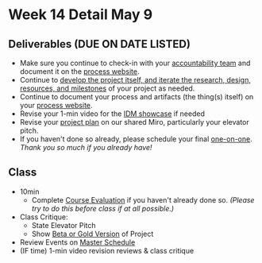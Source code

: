 # Week 14 Detail May 9

## Deliverables (DUE ON DATE LISTED)

* Make sure you continue to check-in with your [accountability team](../assignments/accountability\_partner.md) and document it on the [process website](../website.md).
* Continue to [develop the project itself, and iterate the research, design, resources, and milestones](../project\_plan/) of your project as needed.
* Continue to document your process and artifacts (the thing(s) itself) on your [process website](../website.md).
* Revise your 1-min video for the [IDM showcase](../critiques-demos-presentations-and-exhibition/idm\_showcase.md) if needed
* Revise your [project plan](../project\_plan/) on our shared Miro, particularly your elevator pitch.&#x20;
* If you haven't done so already, please schedule your final [one-on-one](week15\_detail.md). _Thank you so much if you already have!_

## Class

* 10min
  * Complete [Course Evaluation](../assignments/course\_evaluation.md) if you haven't already done so. _(Please try to do this before class if at all possible.)_
* Class Critique:
  * State Elevator Pitch
  * Show [Beta or Gold Version](../project\_plan/project\_versions.md) of Project
* Review Events on [Master Schedule](./)
* (IF time) 1-min video revision reviews & class critique
